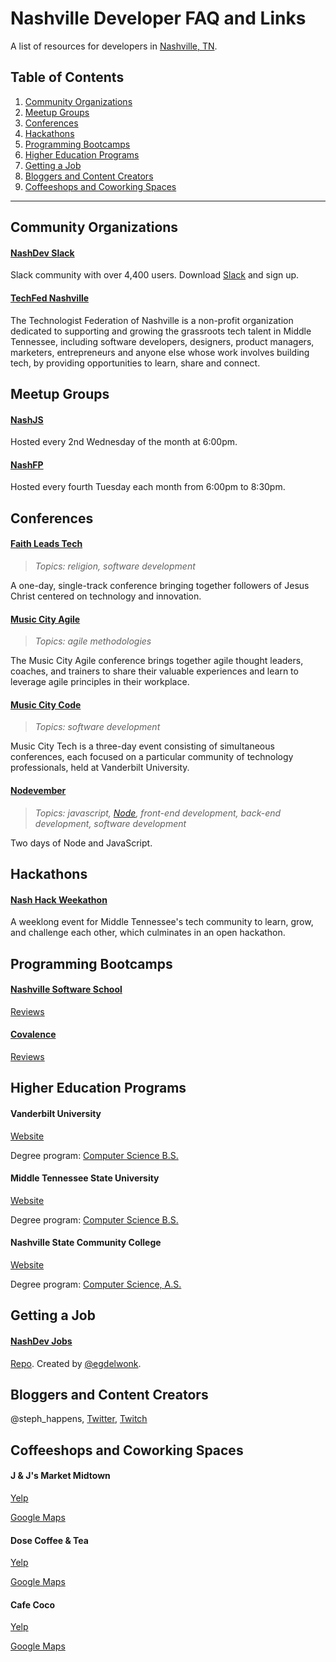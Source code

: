 # Nashville Developer FAQ and Links
A list of resources for developers in [Nashville, TN](https://www.google.com/maps/place/Nashville,+TN).

## Table of Contents
1. [Community Organizations](#community-organizations)
1. [Meetup Groups](#meetup-groups)
1. [Conferences](#conferences)
1. [Hackathons](#hackathons)
1. [Programming Bootcamps](#programming-bootcamps)
1. [Higher Education Programs](#higher-education-programs)
1. [Getting a Job](#getting-a-job)
1. [Bloggers and Content Creators](#bloggers-and-content-creators)
1. [Coffeeshops and Coworking Spaces](#coffeeshops-and-coworking-spaces)

----

## Community Organizations

#### [NashDev Slack](https://nashdev.com)

Slack community with over 4,400 users. Download [Slack](https://slack.com/) and sign up. 

#### [TechFed Nashville](https://techfednashville.org/)

The Technologist Federation of Nashville is a non-profit organization dedicated to supporting and growing the grassroots tech talent in Middle Tennessee, including software developers, designers, product managers, marketers, entrepreneurs and anyone else whose work involves building tech, by providing opportunities to learn, share and connect.

## Meetup Groups

#### [NashJS](https://www.meetup.com/nashjs/)

Hosted every 2nd Wednesday of the month at 6:00pm.

#### [NashFP](http://nashfp.org/)

Hosted every fourth Tuesday each month from 6:00pm to 8:30pm.

## Conferences

#### [Faith Leads Tech](http://faithleads.tech/)

> *Topics: religion, software development*

A one-day, single-track conference bringing together followers of Jesus Christ centered on technology and innovation.

#### [Music City Agile](http://www.musiccitytech.com/conferences/music-city-agile/)

> *Topics: agile methodologies*

The Music City Agile conference brings together agile thought leaders, coaches, and trainers to share their valuable experiences and learn to leverage agile principles in their workplace.

#### [Music City Code](http://www.musiccitycode.com/)

> *Topics: software development*

Music City Tech is a three-day event consisting of simultaneous conferences, each focused on a particular community of technology professionals, held at Vanderbilt University.

#### [Nodevember](http://nodevember.org/)

> *Topics: javascript, [Node](https://nodejs.org/en/), front-end development, back-end development, software development*

Two days of Node and JavaScript.

## Hackathons

#### [Nash Hack Weekathon](https://nashhackweekathon.org)

A weeklong event for Middle Tennessee's tech community to learn, grow, and challenge each other, which culminates in an open hackathon.

## Programming Bootcamps

#### [Nashville Software School](http://nashvillesoftwareschool.com/)

[Reviews](https://www.coursereport.com/schools/nashville-software-school)

#### [Covalence](http://nashvillesoftwareschool.com/)

[Reviews](https://www.coursereport.com/schools/covalence)

## Higher Education Programs

#### Vanderbilt University

[Website](https://www.vanderbilt.edu/)

Degree program: [Computer Science B.S.](https://engineering.vanderbilt.edu/eecs/Undergraduate/index.php)

#### Middle Tennessee State University

[Website](https://www.mtsu.edu/)

Degree program: [Computer Science B.S.](https://www.mtsu.edu/programs/computer-science/)


#### Nashville State Community College

[Website](https://www.nscc.edu)

Degree program: [Computer Science, A.S.](https://www.nscc.edu/academics/degrees-certificates/computer-science-a-s)

## Getting a Job

#### [NashDev Jobs](https://jobs.nashdev.com/)

[Repo](https://github.com/nashdev/jobs). Created by [@egdelwonk](https://github.com/egdelwonk).

## Bloggers and Content Creators

@steph_happens, [Twitter](https://twitter.com/steph_happens), [Twitch](https://www.twitch.tv/steph_happens)

## Coffeeshops and Coworking Spaces

#### J & J's Market Midtown 

[Yelp](https://www.yelp.com/biz/j-and-js-market-and-cafe-nashville-2)

[Google Maps](https://goo.gl/maps/wkeU7KS3c7Q2)

#### Dose Coffee & Tea

[Yelp](https://www.yelp.com/biz/dose-coffee-and-tea-nashville)

[Google Maps](https://goo.gl/maps/YPFEs23riuE2)

#### Cafe Coco

[Yelp](https://www.yelp.com/biz/cafe-coco-nashville)

[Google Maps](https://goo.gl/maps/Z3kUru5ZwJU2)
